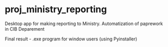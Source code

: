 # proj_ministry_reporting
Desktop app for making reporting to Ministry. Automatization of paprework in CIB Deparement

Final result - .exe program for window users (using Pyinstaller)
